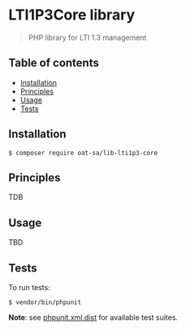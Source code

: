 # LTI1P3Core library

> PHP library for LTI 1.3 management

## Table of contents
- [Installation](#installation)
- [Principles](#principles)
- [Usage](#usage)
- [Tests](#tests)

## Installation

```console
$ composer require oat-sa/lib-lti1p3-core
```

## Principles

TDB

## Usage

TBD

## Tests

To run tests:

```console
$ vendor/bin/phpunit
```
**Note**: see [phpunit.xml.dist](phpunit.xml.dist) for available test suites.